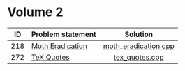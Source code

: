 # Volume 2

| ID  |                                                         Problem statement                                                         |                    Solution                    |
|:---:|:----------------------------------------------------------------------------------------------------------------------------------|:----------------------------------------------:|
| 218 | [Moth Eradication](http://uva.onlinejudge.org/index.php?option=com_onlinejudge&Itemid=8&category=4&page=show_problem&problem=154) | [moth_eradication.cpp](./moth_eradication.cpp) |
| 272 | [TeX Quotes](http://uva.onlinejudge.org/index.php?option=com_onlinejudge&Itemid=8&category=4&page=show_problem&problem=208)       | [tex_quotes.cpp](./tex_quotes.cpp)             |
